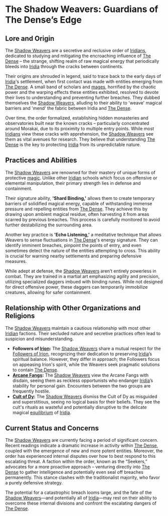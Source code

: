 # The Shadow Weavers: Guardians of The Dense’s Edge

## Lore and Origin

The [Shadow Weavers](/raw/20250501/spy/shadow-weavers.md) are a secretive and reclusive order of [Iridians](/being/species/iridian.md), dedicated to studying and mitigating the encroaching influence of [The Dense](/geography/realm/the-dense.md) – the strange, shifting realm of raw magical energy that periodically bleeds into [Iridia](/geography/world/iridia.md) through the cracks between continents.

Their origins are shrouded in legend, said to trace back to the early days of [Iridia](/geography/world/iridia.md)'s settlement, when first contact was made with entities emerging from [The Dense](/geography/realm/the-dense.md). A small band of scholars and [mages](/raw/20250504/mage/mages.md), horrified by the chaotic power and the warping effects these entities exhibited, resolved to devote their lives to understanding and preventing further breaches. They dubbed themselves the [Shadow Weavers](/raw/20250501/spy/shadow-weavers.md), alluding to their ability to 'weave' magical barriers and 'mend' the fabric between Iridia and [The Dense](/raw/20250501/the-dense/the-dense.md).

Over time, the order formalized, establishing hidden monasteries and observatories built near the known cracks – particularly concentrated around Morakai, due to its proximity to multiple entry points. While most [Iridians](/being/species/iridian.md) view these cracks with apprehension, the [Shadow Weavers](/raw/20250501/spy/shadow-weavers.md) see them as vital avenues for research. They believe that understanding [The Dense](/geography/realm/the-dense.md) is the key to protecting [Iridia](/geography/world/iridia.md) from its unpredictable nature.

## Practices and Abilities

The [Shadow Weavers](/raw/20250501/spy/shadow-weavers.md) are renowned for their mastery of unique forms of protective [magic](/structure/mechanic/magic.md). Unlike other [Iridian](/being/species/iridian.md) schools which focus on offensive or elemental manipulation, their primary strength lies in defense and containment. 

Their signature ability, **'Shard Binding,'** allows them to create temporary barriers of solidified magical energy, capable of withstanding immense pressure and repelling entities from [The Dense](/geography/realm/the-dense.md).  They achieve this by drawing upon ambient magical residue, often harvesting it from areas scarred by previous breaches. This process is carefully monitored to avoid further destabilizing the surrounding area.

Another key practice is **'Echo Listening,'** a meditative technique that allows Weavers to sense fluctuations in [The Dense](/geography/realm/the-dense.md)'s energy signature. They can identify imminent breaches, pinpoint the points of entry, and even sometimes detect the nature of the entities attempting to cross. This ability is crucial for warning nearby settlements and preparing defensive measures. 

While adept at defense, the [Shadow Weavers](/raw/20250501/spy/shadow-weavers.md) aren’t entirely powerless in combat. They are trained in a martial art emphasizing agility and precision, utilizing specialized daggers imbued with binding runes. While not designed for direct offensive power, these daggers can temporarily immobilize creatures, allowing for safer containment.

## Relationship with Other Organizations and Religions

The [Shadow Weavers](/raw/20250501/spy/shadow-weavers.md) maintain a cautious relationship with most other [Iridian](/being/species/iridian.md) factions.  Their secluded nature and secretive practices often lead to suspicion and misunderstanding. 

*   **Followers of [Irion](/being/deity/irion.md):** The [Shadow Weavers](/raw/20250501/spy/shadow-weavers.md) share a mutual respect for the [Followers of Irion](/structure/society/factions/followers-of-irion.md), recognizing their dedication to preserving [Iridia](/geography/world/iridia.md)’s spiritual balance. However, they differ in approach; the Followers focus on appeasing Irion's spirit, while the Weavers seek pragmatic solutions to contain [The Dense](/geography/realm/the-dense.md).
*   **[Arcane Fangs](/structure/society/factions/arcane-fangs.md):** The [Shadow Weavers](/raw/20250501/spy/shadow-weavers.md) view the Arcane Fangs with disdain, seeing them as reckless opportunists who endanger [Iridia](/geography/world/iridia.md)’s stability for personal gain. Encounters between the two groups are frequently hostile.
*   **[Cult of Dy](/structure/society/factions/cult-of-dy.md):** The [Shadow Weavers](/raw/20250501/spy/shadow-weavers.md) dismiss the Cult of Dy as misguided and superstitious, seeing no logical basis for their beliefs. They see the cult's rituals as wasteful and potentially disruptive to the delicate magical [equilibrium](/raw/20250501/balance/equilibrium.md) of [Iridia](/geography/world/iridia.md).

## Current Status and Concerns

The [Shadow Weavers](/raw/20250501/spy/shadow-weavers.md) are currently facing a period of significant concern. Recent readings indicate a dramatic increase in activity within [The Dense](/geography/realm/the-dense.md), coupled with the emergence of new and more potent entities.  Moreover, the order has experienced internal disputes over how to best respond to this escalating threat.  A faction within the order, known as the “Seekers,” advocates for a more proactive approach – venturing directly into [The Dense](/raw/20250501/the-dense/the-dense.md) to gather intelligence and potentially even seal off breaches permanently. This stance clashes with the traditionalist majority, who favor a purely defensive strategy.

The potential for a catastrophic breach looms large, and the fate of the [Shadow Weavers](/raw/20250501/spy/shadow-weavers.md)—and potentially all of [Iridia](/geography/world/iridia.md)—may rest on their ability to overcome these internal divisions and confront the escalating dangers of [The Dense](/geography/realm/the-dense.md).
